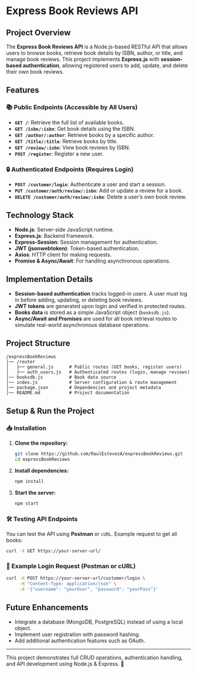 # Express Book Reviews API

## Project Overview
The **Express Book Reviews API** is a Node.js-based RESTful API that allows users to browse books, retrieve book details by ISBN, author, or title, and manage book reviews. This project implements **Express.js** with **session-based authentication**, allowing registered users to add, update, and delete their own book reviews.

## Features

### 📚 Public Endpoints (Accessible by All Users)
- **`GET /`**: Retrieve the full list of available books.
- **`GET /isbn/:isbn`**: Get book details using the ISBN.
- **`GET /author/:author`**: Retrieve books by a specific author.
- **`GET /title/:title`**: Retrieve books by title.
- **`GET /review/:isbn`**: View book reviews by ISBN.
- **`POST /register`**: Register a new user.

### 🔒 Authenticated Endpoints (Requires Login)
- **`POST /customer/login`**: Authenticate a user and start a session.
- **`PUT /customer/auth/review/:isbn`**: Add or update a review for a book.
- **`DELETE /customer/auth/review/:isbn`**: Delete a user’s own book review.

## Technology Stack
- **Node.js**: Server-side JavaScript runtime.
- **Express.js**: Backend framework.
- **Express-Session**: Session management for authentication.
- **JWT (jsonwebtoken)**: Token-based authentication.
- **Axios**: HTTP client for making requests.
- **Promise & Async/Await**: For handling asynchronous operations.

## Implementation Details
- **Session-based authentication** tracks logged-in users. A user must log in before adding, updating, or deleting book reviews.
- **JWT tokens** are generated upon login and verified in protected routes.
- **Books data** is stored as a simple JavaScript object (`booksdb.js`).
- **Async/Await and Promises** are used for all book retrieval routes to simulate real-world asynchronous database operations.

## Project Structure
```
/expressBookReviews
│── /router
│   ├── general.js      # Public routes (GET books, register users)
│   ├── auth_users.js   # Authenticated routes (login, manage reviews)
│── booksdb.js          # Book data source
│── index.js            # Server configuration & route management
│── package.json        # Dependencies and project metadata
│── README.md           # Project documentation
```

## Setup & Run the Project

### 📥 Installation
1. **Clone the repository:**
   ```bash
   git clone https://github.com/RaulEstevezA/expressBookReviews.git
   cd expressBookReviews
   ```

2. **Install dependencies:**
   ```bash
   npm install
   ```

3. **Start the server:**
   ```bash
   npm start
   ```

### 🛠 Testing API Endpoints
You can test the API using **Postman** or `cURL`. Example request to get all books:
```bash
curl -X GET https://your-server-url/
```

### 📌 Example Login Request (Postman or cURL)
```bash
curl -X POST https://your-server-url/customer/login \
     -H "Content-Type: application/json" \
     -d '{"username": "yourUser", "password": "yourPass"}'
```

## Future Enhancements
- Integrate a database (MongoDB, PostgreSQL) instead of using a local object.
- Implement user registration with password hashing.
- Add additional authentication features such as OAuth.

---

This project demonstrates full CRUD operations, authentication handling, and API development using Node.js & Express. 🚀
